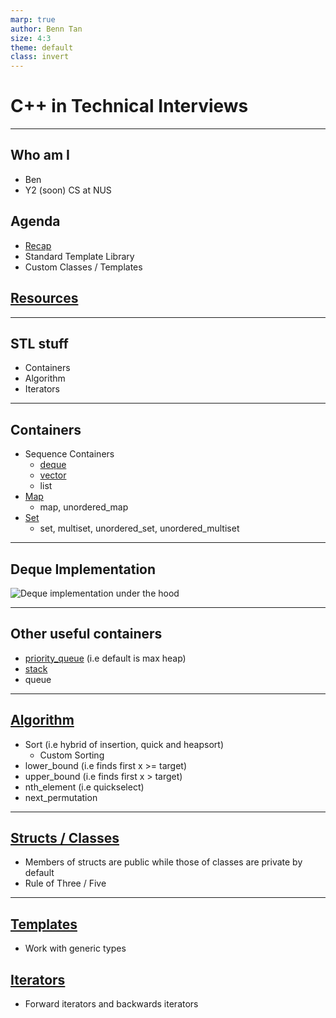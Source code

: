 ```yaml
---
marp: true
author: Benn Tan
size: 4:3
theme: default
class: invert
---
```


<style>
    :root {
       font-family: Courier New; 
    }
</style>

# C++ in Technical Interviews

---

## Who am I

- Ben
- Y2 (soon) CS at NUS

## Agenda

- [Recap](https://wandbox.org/permlink/se90QdiKcZXHqlTt)
- Standard Template Library
- Custom Classes / Templates

## [Resources](https://github.com/btjm123/cpp-slides/)

---

## STL stuff

- Containers
- Algorithm
- Iterators

---

## Containers

- Sequence Containers
  - [deque](https://wandbox.org/permlink/yl67N1U2tQlmz2NZ)
  - [vector](https://wandbox.org/permlink/tEwtybBcUqDQ4pWh)
  - list
- [Map](https://wandbox.org/permlink/mgVMm2BL1GzFZJ50)
  - map, unordered_map
- [Set](https://wandbox.org/permlink/d5fCHoFpB39fckJh)
  - set, multiset, unordered_set, unordered_multiset

---

## Deque Implementation

![Deque implementation under the hood](https://i.sstatic.net/SthOW.png)

---

## Other useful containers

- [priority_queue](https://wandbox.org/permlink/cp3jQ4VRBkjk54us) (i.e default is max heap)
- [stack](https://wandbox.org/permlink/NyLQsw4acgIluNPW)
- queue

---

## [Algorithm](https://wandbox.org/permlink/CrmkYWIxFYxSEeaF)

- Sort (i.e hybrid of insertion, quick and heapsort)
  - Custom Sorting
- lower_bound (i.e finds first x >= target)
- upper_bound (i.e finds first x > target)
- nth_element (i.e quickselect)
- next_permutation

---

## [Structs / Classes](https://wandbox.org/permlink/TPzuVZVLM0H4lXEK)

- Members of structs are public while those of classes are private by default
- Rule of Three / Five

---

## [Templates](https://wandbox.org/permlink/7yJmxa1jFFtOj0Fw)

- Work with generic types

## [Iterators](https://wandbox.org/permlink/8qNygdg6qYVOz1VJ)

- Forward iterators and backwards iterators
